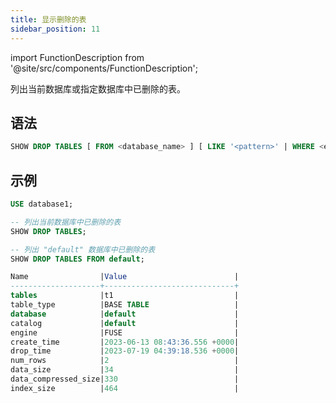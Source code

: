 ```yaml
---
title: 显示删除的表
sidebar_position: 11
---
```

import FunctionDescription from '@site/src/components/FunctionDescription';

<FunctionDescription description="引入或更新于：v1.2.203"/>

列出当前数据库或指定数据库中已删除的表。

## 语法

```sql
SHOW DROP TABLES [ FROM <database_name> ] [ LIKE '<pattern>' | WHERE <expr> ]
```

## 示例

```sql
USE database1;

-- 列出当前数据库中已删除的表
SHOW DROP TABLES;

-- 列出 "default" 数据库中已删除的表
SHOW DROP TABLES FROM default;

Name                |Value                        |
--------------------+-----------------------------+
tables              |t1                           |
table_type          |BASE TABLE                   |
database            |default                      |
catalog             |default                      |
engine              |FUSE                         |
create_time         |2023-06-13 08:43:36.556 +0000|
drop_time           |2023-07-19 04:39:18.536 +0000|
num_rows            |2                            |
data_size           |34                           |
data_compressed_size|330                          |
index_size          |464                          |
```